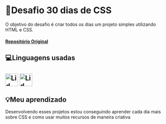 <div>
    <h1>🍭Desafio 30 dias de CSS</h1>
    <p>O objetivo do desafio é criar todos os dias um projeto simples utilizando HTML e CSS.</p>
    <h4><a href="https://github.com/MilenaCarecho/30diasDeCSS">Repositório Original</a></h4>
</div>
<div>
    <h2>💻Linguagens usadas<h2>
    <img align="center" alt="Lid-CSS" heigt="30" width="40" src="https://cdn.jsdelivr.net/gh/devicons/devicon/icons/css3/css3-original-wordmark.svg" />
    <img align="center" alt="Lid-HTML" heigt="30" width="40" src="https://cdn.jsdelivr.net/gh/devicons/devicon/icons/html5/html5-original-wordmark.svg" />
</div>
<div>
    <h2>💡Meu aprendizado</h2>
    <p>Desenvolvendo esses projetos estou conseguindo aprender cada dia mais sobre CSS e como usar muitos recursos de maneira criativa</p>
</div>
